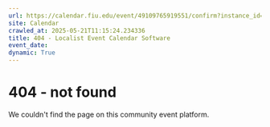 ```yaml
---
url: https://calendar.fiu.edu/event/49109765919551/confirm?instance_id=49109765953365&return=https%3A%2F%2Fcalendar.fiu.edu%2Fcalendar%3Fevent_types%255B%255D%3D121723
site: Calendar
crawled_at: 2025-05-21T11:15:24.234336
title: 404 - Localist Event Calendar Software
event_date: 
dynamic: True
---
```


# 404 - not found
We couldn't find the page on this community event platform.
